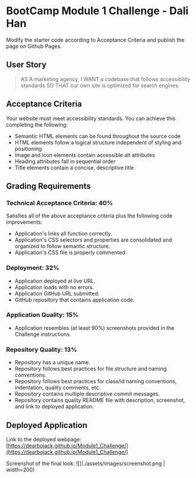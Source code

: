 # BootCamp Module 1 Challenge - Dali Han

Modify the starter code according to Acceptance Criteria and publish the page on Github Pages.

## User Story

> AS A marketing agency, I WANT a codebase that follows accessibility standards SO THAT our own site is optimized for search engines.

## Acceptance Criteria

Your website must meet accessibility standards. You can achieve this completing the following:

- Semantic HTML elements can be found throughout the source code
- HTML elements follow a logical structure independent of styling and positioning
- Image and icon elements contain accessible alt attributes
- Heading attributes fall in sequential order
- Title elements contain a concise, descriptive title

## Grading Requirements

### Technical Acceptance Criteria: 40%
Satisfies all of the above acceptance criteria plus the following code improvements:

- Application's links all function correctly.
- Application's CSS selectors and properties are consolidated and organized to follow semantic structure.
- Application's CSS file is properly commented.

### Deployment: 32%
- Application deployed at live URL.
- Application loads with no errors.
- Application GitHub URL submitted.
- GitHub repository that contains application code.

### Application Quality: 15%
- Application resembles (at least 90%) screenshots provided in the Challenge instructions.

### Repository Quality: 13%
- Repository has a unique name.
- Repository follows best practices for file structure and naming conventions.
- Repository follows best practices for class/id naming conventions, indentation, quality comments, etc.
- Repository contains multiple descriptive commit messages.
- Repository contains quality README file with description, screenshot, and link to deployed application.

## Deployed Application

Link to the deployed webpage: [https://dearbojack.github.io/Module1_Challenge/](https://dearbojack.github.io/Module1_Challenge/)

Screenshot of the final look: ![](./assets/images/screenshot.png | width=200)